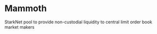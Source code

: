 # Mammoth
StarkNet pool to provide non-custodial liquidity to central limit order book market makers
